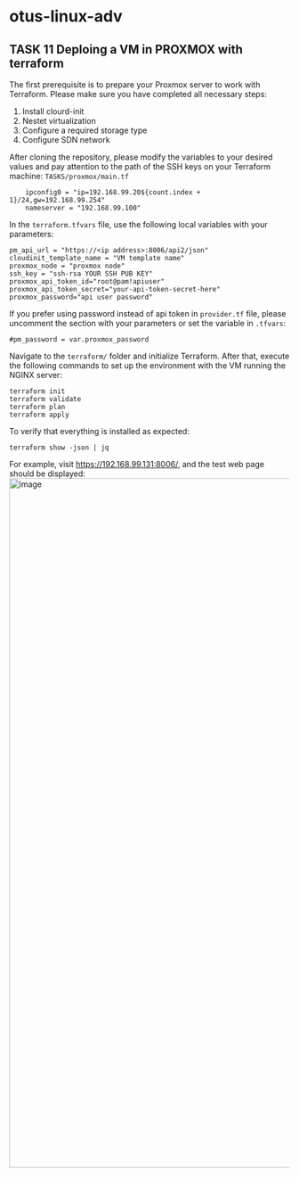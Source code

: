 # otus-linux-adv
## TASK 11 Deploing a VM in PROXMOX with terraform
The first prerequisite is to prepare your Proxmox server to work with Terraform.
Please make sure you have completed all necessary steps:
1. Install clourd-init
2. Nestet virtualization
3. Configure a required storage type
4. Configure SDN network

After cloning the repository, please modify the variables to your desired values and pay attention to the path of the SSH keys on your Terraform machine:
`TASKS/proxmox/main.tf`
```
    ipconfig0 = "ip=192.168.99.20${count.index + 1}/24,gw=192.168.99.254"
    nameserver = "192.168.99.100"
```
In the `terraform.tfvars` file, use the following local variables with your parameters:
```
pm_api_url = "https://<ip address>:8006/api2/json"
cloudinit_template_name = "VM template name"
proxmox_node = "proxmox node"
ssh_key = "ssh-rsa YOUR SSH PUB KEY"
proxmox_api_token_id="root@pam!apiuser"
proxmox_api_token_secret="your-api-token-secret-here"
proxmox_password="api user password"
```
If you prefer using password instead of api token in `provider.tf` file, please uncomment the section with your parameters or set the variable in `.tfvars`:
```
#pm_password = var.proxmox_password
```

Navigate to the `terraform/` folder and initialize Terraform. After that, execute the following commands to set up the environment with the VM running the NGINX server:
```
terraform init
terraform validate
terraform plan
terraform apply
```

To verify that everything is installed as expected:
```
terraform show -json | jq

```
For example, visit https://192.168.99.131:8006/, and the test web page should be displayed:
<img width="1237" alt="image" src="https://github.com/SergeyNowitzki/otus-linux-adv/assets/39993377/8021ea53-9aaa-44c4-bd31-a792be3af991">

